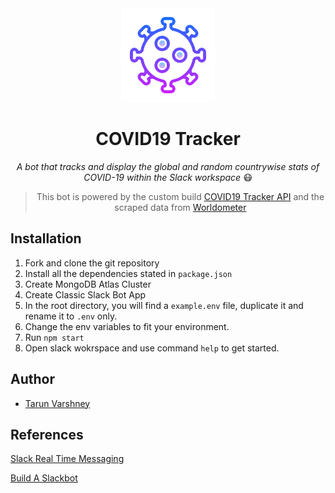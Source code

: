 <div align="center">

  <a href="https://github.com/tarunv09/COVID19-Tracker">
    <img alt="Tarun Varshney" src="./content/img/covid-icon.png" width="150" />
  </a>

<h1 align="center">
  COVID19 Tracker
</h1>

_A bot that tracks and display the global and random countrywise stats of COVID-19 within the Slack workspace_ :mask: <br>

> This bot is powered by the custom build [COVID19 Tracker API](https://github.com/) and the scraped data from [Worldometer](https://www.worldometers.info/coronavirus/)

</div>

## Installation
1. Fork and clone the git repository
2. Install all the dependencies stated in `package.json`
2. Create MongoDB Atlas Cluster
3. Create Classic Slack Bot App
4. In the root directory, you will find a `example.env` file, duplicate it and rename it to `.env` only.
5. Change the env variables to fit your environment.
4. Run `npm start`
5. Open slack wokrspace and use command `help` to get started.

## Author

- [Tarun Varshney](http://www.tarunvarshney.tech/)

## References

[Slack Real Time Messaging](https://api.slack.com/rtm)

[Build A Slackbot](https://www.youtube.com/watch?v=nyyXTIL3Hkw&t=0s)